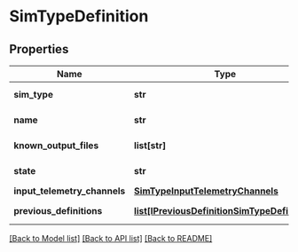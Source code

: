 # SimTypeDefinition

## Properties
Name | Type | Description | Notes
------------ | ------------- | ------------- | -------------
**sim_type** | **str** |  | [optional] [readonly] 
**name** | **str** |  | [optional] [readonly] 
**known_output_files** | **list[str]** |  | [optional] [readonly] 
**state** | **str** |  | [optional] [readonly] 
**input_telemetry_channels** | [**SimTypeInputTelemetryChannels**](SimTypeInputTelemetryChannels.md) |  | [optional] 
**previous_definitions** | [**list[IPreviousDefinitionSimTypeDefinition]**](IPreviousDefinitionSimTypeDefinition.md) |  | [optional] [readonly] 

[[Back to Model list]](../README.md#documentation-for-models) [[Back to API list]](../README.md#documentation-for-api-endpoints) [[Back to README]](../README.md)


